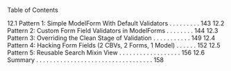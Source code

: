 Table of Contents

12.1 Pattern 1: Simple ModelForm With Default Validators . . . . . . . . . 143
12.2 Pattern 2: Custom Form Field Validators in ModelForms . . . . . . . . 144
12.3 Pattern 3: Overriding the Clean Stage of Validation . . . . . . . . . . . 149
12.4 Pattern 4: Hacking Form Fields (2 CBVs, 2 Forms, 1 Model) . . . . . . 152
12.5 Pattern 5: Reusable Search Mixin View . . . . . . . . . . . . . . . . . . 156
12.6 Summary . . . . . . . . . . . . . . . . . . . . . . . . . . . . . . . . . . 158
